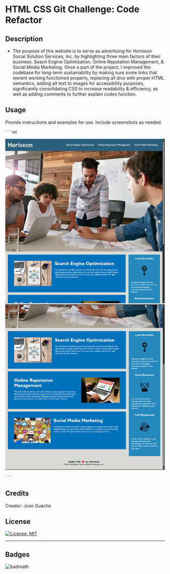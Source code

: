 # HTML CSS Git Challenge: Code Refactor

## Description

- The purpose of this website is to serve as advertising for Horiseon Social Solution Services, Inc. by highlighting three main factors of their business. Seach Engine Optimization, Online Reputation Management, & Social Media Marketing. Once a part of the project, I improved the codebase for long-term sustainability by making sure some links that werent working functioned properly, replacing all divs with proper HTML semantics, adding alt text to images for accessibility purposes, significantly consolidating CSS to increase readability & efficiency, as well as adding comments to further explain codes function.

## Usage

Provide instructions and examples for use. Include screenshots as needed.


    ```md
![website screenshot 1-Top half](assets/images/usageSH1.png)
![website screenshot 2-Bottom half](assets/images/usageSH2.png)

    ```

## Credits

Creator: Jose Guache

## License

[![License: MIT](https://img.shields.io/badge/License-MIT-yellow.svg)](https://opensource.org/licenses/MIT)

---

## Badges

![badmath](https://img.shields.io/github/languages/top/lernantino/badmath)